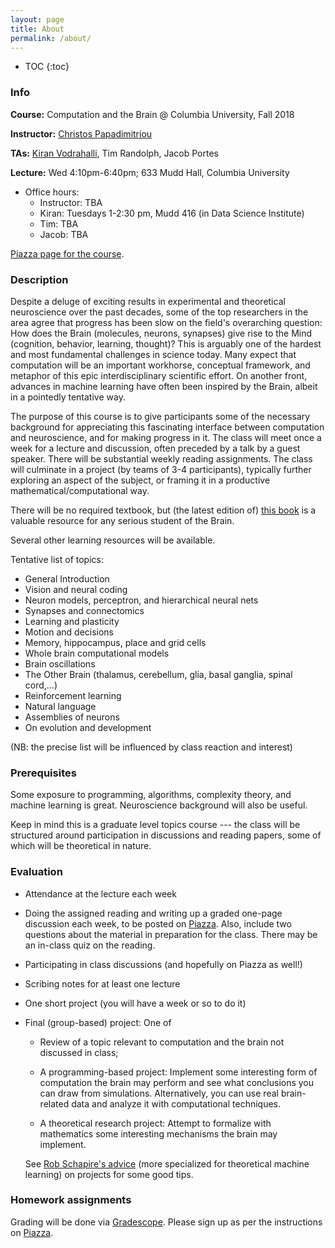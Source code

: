 ```yaml
---
layout: page
title: About
permalink: /about/
---
```


* TOC
{:toc}

### Info 

**Course:** Computation and the Brain @ Columbia University, Fall 2018

**Instructor:**  [Christos Papadimitriou](https://people.eecs.berkeley.edu/~christos/)

**TAs:** [Kiran Vodrahalli](https://kiranvodrahalli.github.io), Tim Randolph, Jacob Portes

**Lecture:** Wed 4:10pm-6:40pm; 633 Mudd Hall, Columbia University

* Office hours:
    * Instructor: TBA
    * Kiran: Tuesdays 1-2:30 pm, Mudd 416 (in Data Science Institute)
    * Tim: TBA
    * Jacob: TBA

[Piazza page for the course](https://piazza.com/columbia/fall2018/comse6998_006_2018_3topicsincomputerscience/).


### Description

Despite a deluge of exciting results in experimental and theoretical neuroscience over the past decades, some of the top researchers in the area agree that progress has been slow on the field's overarching question:  How does the Brain (molecules, neurons, synapses) give rise to the Mind (cognition, behavior, learning, thought)?  This is arguably one of the hardest and most fundamental challenges in science today.  Many expect that computation will be an important workhorse, conceptual framework, and metaphor of this epic interdisciplinary scientific effort.  On another front, advances in machine learning have often been inspired by the Brain, albeit in a pointedly tentative way. 

The purpose of this course is to give participants some of the necessary background for appreciating this fascinating interface between computation and neuroscience, and for making progress in it.  The class will meet once a week for a lecture and discussion, often preceded by a talk by a guest speaker.  There will be substantial weekly reading assignments.  The class will culminate in a project (by teams of 3-4 participants), typically further exploring an aspect of the subject, or framing it in a productive mathematical/computational way.  

There will be no required textbook, but (the latest edition of) [this book](https://neurology.mhmedical.com/book.aspx?bookID=1049) is a valuable resource for any serious student of the Brain.

Several other learning resources will be available.

Tentative list of topics:

* General Introduction
* Vision and neural coding
* Neuron models, perceptron, and hierarchical neural nets
* Synapses and connectomics
* Learning and plasticity
* Motion and decisions
* Memory, hippocampus, place and grid cells
* Whole brain computational models
* Brain oscillations
* The Other Brain (thalamus, cerebellum, glia, basal ganglia, spinal cord,…)
* Reinforcement learning
* Natural language
* Assemblies of neurons
* On evolution and development
      
(NB: the precise list will be influenced by class reaction and interest)

### Prerequisites

Some exposure to programming, algorithms, complexity theory, and machine learning is great. Neuroscience background will also be useful.

Keep in mind this is a graduate level topics course --- the class will be structured around participation in discussions and reading papers, some of which will be theoretical in nature. 

### Evaluation

* Attendance at the lecture each week

* Doing the assigned reading and writing up a graded one-page discussion each week, to be posted on [Piazza](https://piazza.com/columbia/fall2018/comse6998_006_2018_3topicsincomputerscience/). Also, include two questions about the material in preparation for the class. There may be an in-class quiz on the reading.

* Participating in class discussions (and hopefully on Piazza as well!)

* Scribing notes for at least one lecture

* One short project (you will have a week or so to do it)

* Final (group-based) project: One of 

   * Review of a topic relevant to computation and the brain not discussed in class; 

   * A programming-based project: Implement some interesting form of computation the brain may perform and see what conclusions you can draw from simulations. Alternatively, you can use real brain-related data and analyze it with computational techniques. 

   * A theoretical research project: Attempt to formalize with mathematics some interesting mechanisms the brain may implement. 

   See [Rob Schapire's advice](http://www.cs.princeton.edu/courses/archive/spring14/cos511/project.html) (more specialized for theoretical machine learning) on projects for some good tips.  

### Homework assignments

Grading will be done via [Gradescope](https://www.gradescope.com/). Please sign up as per the instructions on [Piazza](https://piazza.com/columbia/fall2018/comse6998_006_2018_3topicsincomputerscience/). 


